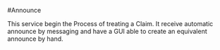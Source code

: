 #Announce 

This service begin the Process of treating a Claim. It receive automatic announce by messaging and have a GUI able to create an equivalent announce by hand.